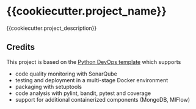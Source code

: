 # {{cookiecutter.project_name}}

{{cookiecutter.project_description}}

## Credits

This project is based on the [Python DevOps template](https://github.com/lrothack/dev-ops) which supports

- code quality monitoring with SonarQube
- testing and deployment in a multi-stage Docker environment
- packaging with setuptools
- code analysis with pylint, bandit, pytest and coverage
- support for additional containerized components (MongoDB, MlFlow)
